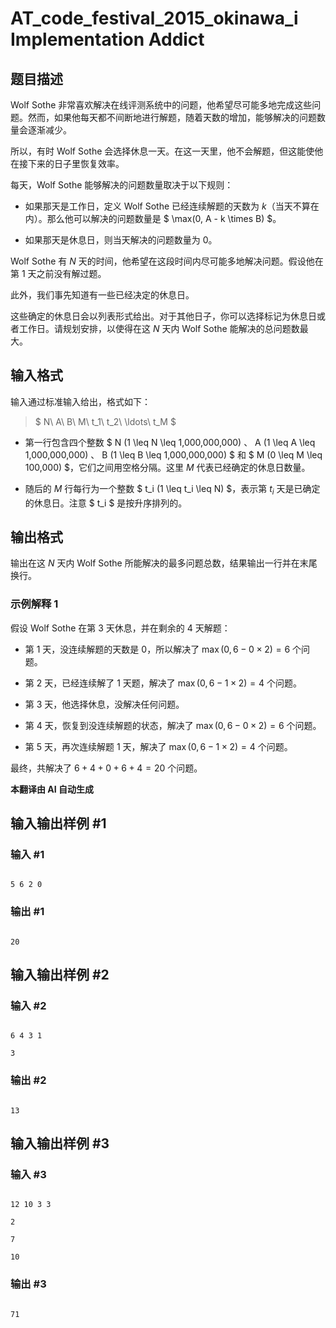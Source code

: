 # AT_code_festival_2015_okinawa_i Implementation Addict

## 题目描述

Wolf Sothe 非常喜欢解决在线评测系统中的问题，他希望尽可能多地完成这些问题。然而，如果他每天都不间断地进行解题，随着天数的增加，能够解决的问题数量会逐渐减少。

所以，有时 Wolf Sothe 会选择休息一天。在这一天里，他不会解题，但这能使他在接下来的日子里恢复效率。

每天，Wolf Sothe 能够解决的问题数量取决于以下规则：

- 如果那天是工作日，定义 Wolf Sothe 已经连续解题的天数为 $k$（当天不算在内）。那么他可以解决的问题数量是 $ \max(0, A - k \times B) $。
- 如果那天是休息日，则当天解决的问题数量为 0。

Wolf Sothe 有 $N$ 天的时间，他希望在这段时间内尽可能多地解决问题。假设他在第 1 天之前没有解过题。

此外，我们事先知道有一些已经决定的休息日。

这些确定的休息日会以列表形式给出。对于其他日子，你可以选择标记为休息日或者工作日。请规划安排，以使得在这 $N$ 天内 Wolf Sothe 能解决的总问题数最大。

## 输入格式

输入通过标准输入给出，格式如下：

> $ N\ A\ B\ M\ t_1\ t_2\ \ldots\ t_M $

- 第一行包含四个整数 $ N (1 \leq N \leq 1,000,000,000) $、$ A (1 \leq A \leq 1,000,000,000) $、$ B (1 \leq B \leq 1,000,000,000) $ 和 $ M (0 \leq M \leq 100,000) $，它们之间用空格分隔。这里 $M$ 代表已经确定的休息日数量。
- 随后的 $M$ 行每行为一个整数 $ t_i (1 \leq t_i \leq N) $，表示第 $t_i$ 天是已确定的休息日。注意 $ t_i $ 是按升序排列的。

## 输出格式

输出在这 $N$ 天内 Wolf Sothe 所能解决的最多问题总数，结果输出一行并在末尾换行。

### 示例解释 1

假设 Wolf Sothe 在第 3 天休息，并在剩余的 4 天解题：
- 第 1 天，没连续解题的天数是 0，所以解决了 $\max(0, 6 - 0 \times 2) = 6$ 个问题。
- 第 2 天，已经连续解了 1 天题，解决了 $\max(0, 6 - 1 \times 2) = 4$ 个问题。
- 第 3 天，他选择休息，没解决任何问题。
- 第 4 天，恢复到没连续解题的状态，解决了 $\max(0, 6 - 0 \times 2) = 6$ 个问题。
- 第 5 天，再次连续解题 1 天，解决了 $\max(0, 6 - 1 \times 2) = 4$ 个问题。

最终，共解决了 $6 + 4 + 0 + 6 + 4 = 20$ 个问题。

 **本翻译由 AI 自动生成**

## 输入输出样例 #1

### 输入 #1

```
5 6 2 0
```

### 输出 #1

```
20
```

## 输入输出样例 #2

### 输入 #2

```
6 4 3 1
3
```

### 输出 #2

```
13
```

## 输入输出样例 #3

### 输入 #3

```
12 10 3 3
2
7
10
```

### 输出 #3

```
71
```
